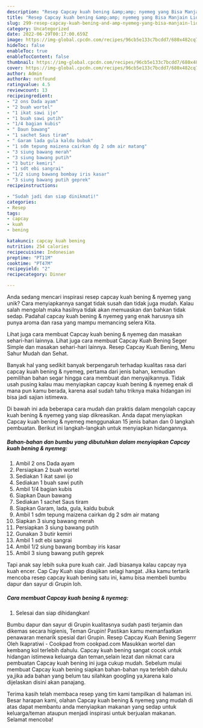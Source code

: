 ```yaml
---
description: "Resep Capcay kuah bening &amp;amp; nyemeg yang Bisa Manjain Lidah"
title: "Resep Capcay kuah bening &amp;amp; nyemeg yang Bisa Manjain Lidah"
slug: 299-resep-capcay-kuah-bening-and-amp-nyemeg-yang-bisa-manjain-lidah
category: Uncategorized
date: 2022-06-29T00:17:00.659Z
image: https://img-global.cpcdn.com/recipes/96cb5e133c7bcdd7/680x482cq70/capcay-kuah-bening-nyemeg-foto-resep-utama.jpg
hideToc: false
enableToc: true
enableTocContent: false
thumbnail: https://img-global.cpcdn.com/recipes/96cb5e133c7bcdd7/680x482cq70/capcay-kuah-bening-nyemeg-foto-resep-utama.jpg
cover: https://img-global.cpcdn.com/recipes/96cb5e133c7bcdd7/680x482cq70/capcay-kuah-bening-nyemeg-foto-resep-utama.jpg
author: Admin
authorAv: notfound
ratingvalue: 4.5
reviewcount: 13
recipeingredient:
- "2 ons Dada ayam"
- "2 buah wortel"
- "1 ikat sawi ijo"
- "1 buah sawi putih"
- "1/4 bagian kubis"
- " Daun bawang"
- "1 sachet Saus tiram"
- " Garam lada gula kaldu bubuk"
- "1 sdm tepung maizena cairkan dg 2 sdm air matang"
- "3 siung bawang merah"
- "3 siung bawang putih"
- "3 butir kemiri"
- "1 sdt ebi sangrai"
- "1/2 siung bawang bombay iris kasar"
- "3 siung bawang putih geprek"
recipeinstructions:

- "Sudah jadi dan siap dinikmati!"
categories:
- Resep
tags:
- capcay
- kuah
- bening

katakunci: capcay kuah bening 
nutrition: 254 calories
recipecuisine: Indonesian
preptime: "PT11M"
cooktime: "PT47M"
recipeyield: "2"
recipecategory: Dinner

---
```





Anda sedang mencari inspirasi resep capcay kuah bening &amp; nyemeg yang unik? Cara menyiapkannya sangat tidak susah dan tidak juga mudah. Kalau salah mengolah maka hasilnya tidak akan memuaskan dan bahkan tidak sedap. Padahal capcay kuah bening &amp; nyemeg yang enak harusnya sih punya aroma dan rasa yang mampu memancing selera Kita.





Lihat juga cara membuat Capcay kuah bening &amp; nyemeg dan masakan sehari-hari lainnya. Lihat juga cara membuat Capcay Kuah Bening Seger Simple dan masakan sehari-hari lainnya. Resep Capcay Kuah Bening, Menu Sahur Mudah dan Sehat.

Banyak hal yang sedikit banyak berpengaruh terhadap kualitas rasa dari capcay kuah bening &amp; nyemeg, pertama dari jenis bahan, kemudian pemilihan bahan segar hingga cara membuat dan menyajikannya. Tidak usah pusing kalau mau menyiapkan capcay kuah bening &amp; nyemeg enak di mana pun kamu berada, karena asal sudah tahu triknya maka hidangan ini bisa jadi sajian istimewa.






Di bawah ini ada beberapa cara mudah dan praktis dalam mengolah capcay kuah bening &amp; nyemeg yang siap dikreasikan. Anda dapat menyiapkan Capcay kuah bening &amp; nyemeg menggunakan 15 jenis bahan dan 0 langkah pembuatan. Berikut ini langkah-langkah untuk menyiapkan hidangannya.

<!--inarticleads1-->

##### Bahan-bahan dan bumbu yang dibutuhkan dalam menyiapkan Capcay kuah bening &amp; nyemeg:

1. Ambil 2 ons Dada ayam
1. Persiapkan 2 buah wortel
1. Sediakan 1 ikat sawi ijo
1. Sediakan 1 buah sawi putih
1. Ambil 1/4 bagian kubis
1. Siapkan  Daun bawang
1. Sediakan 1 sachet Saus tiram
1. Siapkan  Garam, lada, gula, kaldu bubuk
1. Ambil 1 sdm tepung maizena cairkan dg 2 sdm air matang
1. Siapkan 3 siung bawang merah
1. Persiapkan 3 siung bawang putih
1. Gunakan 3 butir kemiri
1. Ambil 1 sdt ebi sangrai
1. Ambil 1/2 siung bawang bombay iris kasar
1. Ambil 3 siung bawang putih geprek


Tapi anak say lebih suka pure kuah cair. Jadi biasanya kalau capcay nya kuah encer. Cap Cay Kuah siap disajikan selagi hangat. Jika kamu tertarik mencoba resep capcay kuah bening satu ini, kamu bisa membeli bumbu dapur dan sayur di Grupin loh. 

<!--inarticleads2-->

##### Cara membuat Capcay kuah bening &amp; nyemeg:


1. Selesai dan siap dihidangkan!

Bumbu dapur dan sayur di Grupin kualitasnya sudah pasti terjamin dan dikemas secara higienis, Teman Grupin! Pastikan kamu memanfaatkan penawaran menarik spesial dari Grupin. Resep Capcay Kuah Bening Segerrr Oleh Ikapratiwi - Cookpad from cookpad.com Masukkan wortel dan kembang kol terlebih dahulu. Capcay kuah bening sangat cocok untuk hidangan istimewa keluarga dan teman,selain lezat dan nikmat cara pembuatan Capcay kuah bening ini juga cukup mudah. Sebelum mulai membuat Capcay kuah bening siapkan bahan-bahan nya terlebih dahulu ya,jika ada bahan yang belum tau silahkan googling ya,karena kalo dijelaskan disini akan panajang. 

Terima kasih telah membaca resep yang tim kami tampilkan di halaman ini. Besar harapan kami, olahan Capcay kuah bening &amp; nyemeg yang mudah di atas dapat membantu anda menyiapkan makanan yang sedap untuk keluarga/teman ataupun menjadi inspirasi untuk berjualan makanan. Selamat mencoba!
